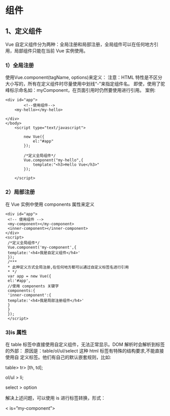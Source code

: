 # 组件

## 1、定义组件

Vue 自定义组件分为两种：全局注册和局部注册，全局组件可以在任何地方引用，局部组件只能在当前 Vue 实例使用。

### 1）全局注册

使用Vue.component(tagName, options)来定义：
注意：HTML 特性是不区分大小写的，所有在定义组件时尽量使用中划线“-”来指定组件名。
即使，使用了驼峰标示命名如：myComponent，在页面引用时仍然要使用<my-component>进行引用。
案例:
	
```
<div id="app">
		<!--使用组件-->
	<my-hello></my-hello>
			
</div>
</body>
	<script type="text/javascript">
		
		new Vue({
			el:"#app"
		});
		
		/*定义全局组件*/
		Vue.component("my-hello",{
			template:"<h3>Hello Vue</h3>"
		});
		
	</script>
  ```
  
### 2）局部注册
在 Vue 实例中使用 components 属性来定义
```
<div id="app">
 <!-- 使用组件 -->
 <my-component></my-component>
 <inner-component></inner-component>
</div>
<script>
 /*定义全局组件*/
 Vue.component('my-component',{
 template:'<h4>我是自定义组件</h4>'
 });
 /***
 * 此种定义方式全局注册,在任何地方都可以通过自定义标签名进行引用
 * */
 var app = new Vue({
 el:'#app',
 //使用 components 关键字
 components:{
 'inner-component':{
 template:'<h4>我是局部注册组件</h4>'
 }
 }
 });
 </script>

 ```
 
 ### 3)is 属性
在 table 标签中直接使用自定义组件，无法正常显示。DOM 解析时会解析到<table>标签的外部：
原因是：table/ol/ul/select 这种 html 标签有特殊的结构要求,不能直接使用自
定义标签。他们有自己的默认嵌套规则，比如:
	
table> tr> [th, td];
	
ol/ul > li;

select > option

解决上述问题，可以使用 is 进行标签转换，形式：

< is=”my-component”>

 
